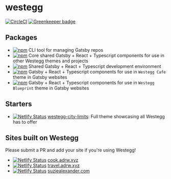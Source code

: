 # westegg

[![CircleCI](https://circleci.com/gh/adrw/westegg.svg?style=svg)](https://circleci.com/gh/adrw/westegg) [![Greenkeeper badge](https://badges.greenkeeper.io/adrw/westegg.svg)](https://greenkeeper.io/)

## Packages

- [![npm](https://img.shields.io/npm/v/@westegg/cli.svg?label=@westegg/cli)](https://www.npmjs.com/package/@westegg/cli) CLI tool for managing Gatsby repos
- [![npm](https://img.shields.io/npm/v/@westegg/core.svg?label=@westegg/core)](https://www.npmjs.com/package/@westegg/core) Core shared Gatsby + React + Typescript components for use in other Westegg themes and projects
- [![npm](https://img.shields.io/npm/v/@westegg/dev.svg?label=@westegg/dev)](https://www.npmjs.com/package/@westegg/dev) Shared Gatsby + React + Typescript development environment
- [![npm](https://img.shields.io/npm/v/@westegg/theme-cafe.svg?label=@westegg/theme-cafe)](https://www.npmjs.com/package/@westegg/theme-cafe) Gatsby + React + Typescript components for use in `Westegg Cafe` theme in Gatsby websites
- [![npm](https://img.shields.io/npm/v/@westegg/theme-blueprint.svg?label=@westegg/theme-blueprint)](https://www.npmjs.com/package/@westegg/theme-blueprint) Gatsby + React + Typescript components for use in `Westegg Blueprint` theme in Gatsby websites

## Starters

- [![Netlify Status](https://api.netlify.com/api/v1/badges/5f5e6a3d-cda1-421e-ac92-9e1140112f29/deploy-status)](https://app.netlify.com/sites/westeggcitylimits/deploys) [westegg-city-limits](https://westeggcitylimits.netlify.com): Full theme showcasing all Westegg has to offer

## Sites built on Westegg

Please submit a PR and add your site if you're using Westegg!

- [![Netlify Status](https://api.netlify.com/api/v1/badges/a63ad086-fc71-4205-9b68-9eb0a29f129c/deploy-status)](https://app.netlify.com/sites/cookadrwxyz/deploys) [cook.adrw.xyz](http://g.adrw.ch/cook.adrw.xyz)
- [![Netlify Status](https://api.netlify.com/api/v1/badges/c6152a21-a3f1-4232-bd3d-11e5a321a8f9/deploy-status)](https://app.netlify.com/sites/traveladrwxyz/deploys) [travel.adrw.xyz](http://g.adrw.ch/travel.adrw.xyz)
- [![Netlify Status](https://api.netlify.com/api/v1/badges/08e4cc15-8174-456d-ab74-7c10b74291f9/deploy-status)](https://app.netlify.com/sites/suziealexandercom/deploys) [suziealexander.com](http://g.adrw.ch/suziealexander.com)
